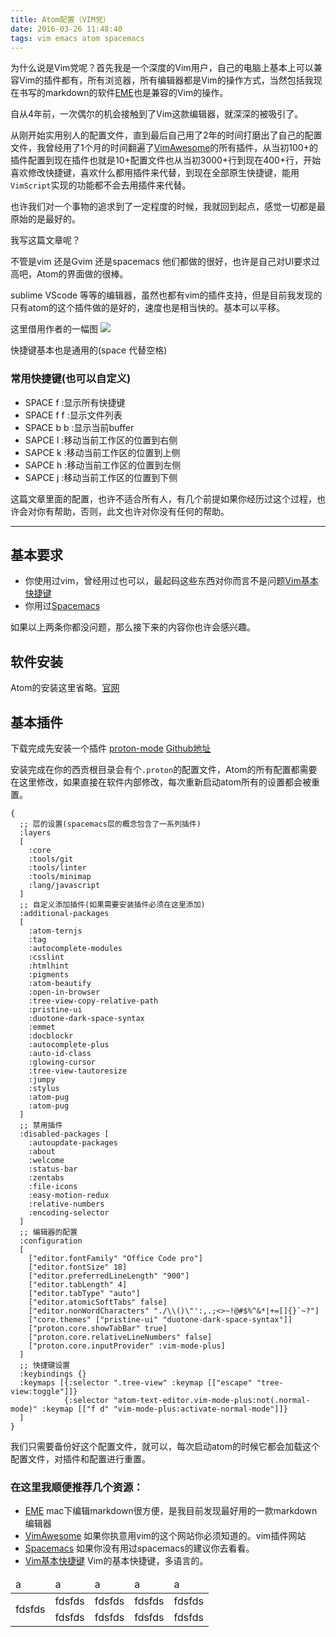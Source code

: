 ```yaml
---
title: Atom配置（VIM党）
date: 2016-03-26 11:48:40
tags: vim emacs atom spacemacs
---
```


为什么说是Vim党呢？首先我是一个深度的Vim用户，自己的电脑上基本上可以兼容Vim的插件都有，所有浏览器，所有编辑器都是Vim的操作方式，当然包括我现在书写的markdown的软件[EME](https://github.com/egoist/eme)也是兼容的Vim的操作。

自从4年前，一次偶尔的机会接触到了Vim这款编辑器，就深深的被吸引了。

从刚开始实用别人的配置文件，直到最后自己用了2年的时间打磨出了自己的配置文件，我曾经用了1个月的时间翻遍了[VimAwesome](http://vimawesome.com/)的所有插件，从当初100+的插件配置到现在插件也就是10+配置文件也从当初3000+行到现在400+行，开始喜欢修改快捷键，喜欢什么都用插件来代替，到现在全部原生快捷键，能用`VimScript`实现的功能都不会去用插件来代替。

也许我们对一个事物的追求到了一定程度的时候，我就回到起点，感觉一切都是最原始的是最好的。

我写这篇文章呢？

不管是vim 还是Gvim 还是spacemacs 他们都做的很好，也许是自己对UI要求过高吧，Atom的界面做的很棒。

sublime VScode 等等的编辑器，虽然也都有vim的插件支持，但是目前我发现的只有atom的这个插件做的是好的，速度也是相当快的。基本可以平移。
<!--more-->
这里借用作者的一幅图
![](https://camo.githubusercontent.com/8d45d7e4100511d56103b8b8b022ce86deb4b9cc/687474703a2f2f692e696d6775722e636f6d2f556d786a6f63442e676966)

快捷键基本也是通用的(space 代替空格)

### 常用快捷键(也可以自定义)
* SPACE f :显示所有快捷键
* SPACE f f :显示文件列表
* SPACE b b :显示当前buffer
* SAPCE l :移动当前工作区的位置到右侧
* SAPCE k :移动当前工作区的位置到上侧
* SAPCE h :移动当前工作区的位置到左侧
* SAPCE j :移动当前工作区的位置到下侧


这篇文章里面的配置，也许不适合所有人，有几个前提如果你经历过这个过程，也许会对你有帮助，否则，此文也许对你没有任何的帮助。

---

## 基本要求

  * 你使用过vim，曾经用过也可以，最起码这些东西对你而言不是问题[Vim基本快捷键](https://vim.rtorr.com/lang/zh_cn/)
  * 你用过[Spacemacs](http://spacemacs.org/)
  
 如果以上两条你都没问题，那么接下来的内容你也许会感兴趣。
 
## 软件安装
 Atom的安装这里省略。[官网](https://atom.io/)
 
## 基本插件
 下载完成先安装一个插件
 [proton-mode](https://atom.io/packages/proton-mode)
 [Github地址](https://github.com/dvcrn/proton-bin)
 
 安装完成在你的西贡根目录会有个`.proton`的配置文件，Atom的所有配置都需要在这里修改，如果直接在软件内部修改，每次重新启动atom所有的设置都会被重置。
 
```
{
  ;; 层的设置(spacemacs层的概念包含了一系列插件)
  :layers
  [
    :core
    :tools/git
    :tools/linter
    :tools/minimap
    :lang/javascript
  ]
  ;; 自定义添加插件(如果需要安装插件必须在这里添加)
  :additional-packages
  [
    :atom-ternjs
    :tag
    :autocomplete-modules
    :csslint
    :htmlhint
    :pigments
    :atom-beautify
    :open-in-browser
    :tree-view-copy-relative-path
    :pristine-ui
    :duotone-dark-space-syntax
    :emmet
    :docblockr
    :autocomplete-plus
    :auto-id-class
    :glowing-cursor
    :tree-view-tautoresize
    :jumpy
    :stylus
    :atom-pug
    :atom-pug
  ]
  ;; 禁用插件
  :disabled-packages [
    :autoupdate-packages
    :about
    :welcome
    :status-bar
    :zentabs
    :file-icons
    :easy-motion-redux
    :relative-numbers
    :encoding-selector
  ]
  ;; 编辑器的配置
  :configuration
  [
    ["editor.fontFamily" "Office Code pro"]
    ["editor.fontSize" 18]
    ["editor.preferredLineLength" "900"]
    ["editor.tabLength" 4]
    ["editor.tabType" "auto"]
    ["editor.atomicSoftTabs" false]
    ["editor.nonWordCharacters" "./\\()\"':,.;<>~!@#$%^&*|+=[]{}`~?"]
    ["core.themes" ["pristine-ui" "duotone-dark-space-syntax"]]
    ["proton.core.showTabBar" true]
    ["proton.core.relativeLineNumbers" false]
    ["proton.core.inputProvider" :vim-mode-plus]
  ]
  ;; 快捷键设置
  :keybindings {}
  :keymaps [{:selector ".tree-view" :keymap [["escape" "tree-view:toggle"]]}
            {:selector "atom-text-editor.vim-mode-plus:not(.normal-mode)" :keymap [["f d" "vim-mode-plus:activate-normal-mode"]]}
  ]
}
```

我们只需要备份好这个配置文件，就可以，每次启动atom的时候它都会加载这个配置文件，对插件和配置进行重置。

### 在这里我顺便推荐几个资源：
* [EME](https://github.com/egoist/eme) mac下编辑markdown很方便，是我目前发现最好用的一款markdown编辑器
* [VimAwesome](http://vimawesome.com/) 如果你执意用vim的这个网站你必须知道的。vim插件网站
* [Spacemacs](http://spacemacs.org/) 如果你没有用过spacemacs的建议你去看看。
* [Vim基本快捷键](https://vim.rtorr.com/lang/zh_cn/) Vim的基本快捷键，多语言的。



<table>
    <thead>
        <tr>
            <td>a</td>
            <td>a</td>
            <td>a</td>
            <td>a</td>
            <td>a</td>
        </tr>
    </thead>
    <tbody>
        <tr>
            <td rowspan="2">fdsfds</td>
            <td>fdsfds</td>
            <td>fdsfds</td>
            <td>fdsfds</td>
			<td>fdsfds</td>
        </tr>
		 <tr>
            <td>fdsfds</td>
            <td>fdsfds</td>
            <td>fdsfds</td>
			<td>fdsfds</td>
        </tr>
    </tbody>
</table>